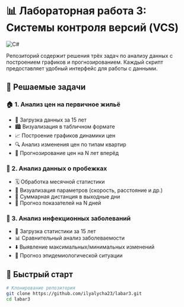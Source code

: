 # 📊 Лабораторная работа 3: Системы контроля версий (VCS)

![C#](https://img.shields.io/badge/C%23--blue?logo=c-sharp)

Репозиторий содержит решения трёх задач по анализу данных с построением графиков и прогнозированием. Каждый скрипт предоставляет удобный интерфейс для работы с данными.

## 🧩 Решаемые задачи

### 🏠 1. Анализ цен на первичное жильё
- 📂 Загрузка данных за 15 лет
- 🏙️ Визуализация в табличном формате
- 📈 Построение графиков динамики цен
- 🔍 Анализ изменения цен по типам квартир
- 🔮 Прогнозирование цен на N лет вперёд

### 🏃 2. Анализ данных о пробежках
- 🗓️ Обработка месячной статистики
- 🏅 Визуализация параметров (скорость, расстояние и др.)
- 📅 Суммарная дистанция в выходные дни
- 🎯 Прогноз показателей на N дней

### 🤒 3. Анализ инфекционных заболеваний
- 🦠 Загрузка статистики за 15 лет
- 📊 Сравнительный анализ заболеваемости
- ⬇️ Выявление максимальных/минимальных изменений
- 🔮 Прогноз эпидемиологической ситуации

## 🚀 Быстрый старт

```bash
# Клонирование репозитория
git clone https://github.com/ilyalycha23/labar3.git
cd labar3
